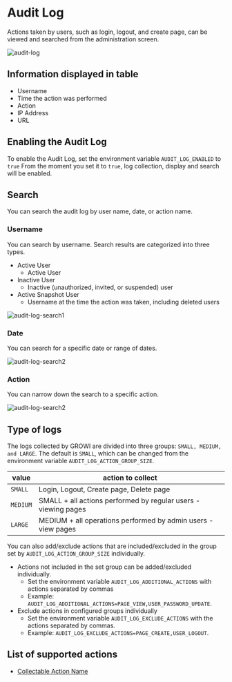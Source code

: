 # Audit Log

Actions taken by users, such as login, logout, and create page, can be viewed and searched from the administration screen.

![audit-log](/assets/images/audit-log.png)

## Information displayed in table

- Username
- Time the action was performed
- Action
- IP Address
- URL

## Enabling the Audit Log

To enable the Audit Log, set the environment variable `AUDIT_LOG_ENABLED` to `true` From the moment you set it to `true`, log collection, display and search will be enabled.

## Search

You can search the audit log by user name, date, or action name.

### Username

You can search by username. Search results are categorized into three types.

- Active User
  - Active User
- Inactive User
  - Inactive (unauthorized, invited, or suspended) user
- Active Snapshot User
  - Username at the time the action was taken, including deleted users

![audit-log-search1](/assets/images/audit-log-search1.png)

### Date

You can search for a specific date or range of dates.

![audit-log-search2](/assets/images/audit-log-search2.png)


### Action

You can narrow down the search to a specific action.

![audit-log-search2](/assets/images/audit-log-search3.png)

## Type of logs

The logs collected by GROWI are divided into three groups: `SMALL, MEDIUM, and LARGE`. The default is `SMALL`, which can be changed from the environment variable `AUDIT_LOG_ACTION_GROUP_SIZE`.

| value | action to collect |
| ------------------- | ---------- |
| `SMALL` | Login, Logout, Create page, Delete page |
| `MEDIUM` | SMALL + all actions performed by regular users - viewing pages |
| `LARGE` | MEDIUM + all operations performed by admin users - view pages |

You can also add/exclude actions that are included/excluded in the group set by `AUDIT_LOG_ACTION_GROUP_SIZE` individually.

- Actions not included in the set group can be added/excluded individually.
  - Set the environment variable `AUDIT_LOG_ADDITIONAL_ACTIONS` with actions separated by commas
  - Example: `AUDIT_LOG_ADDITIONAL_ACTIONS=PAGE_VIEW,USER_PASSWORD_UPDATE`.
- Exclude actions in configured groups individually
  - Set the environment variable `AUDIT_LOG_EXCLUDE_ACTIONS` with the actions separated by commas.
  - Example: `AUDIT_LOG_EXCLUDE_ACTIONS=PAGE_CREATE,USER_LOGOUT`.

## List of supported actions

- [Collectable Action Name](https://github.com/weseek/growi/blob/master/packages/app/src/interfaces/activity.ts#L161)
